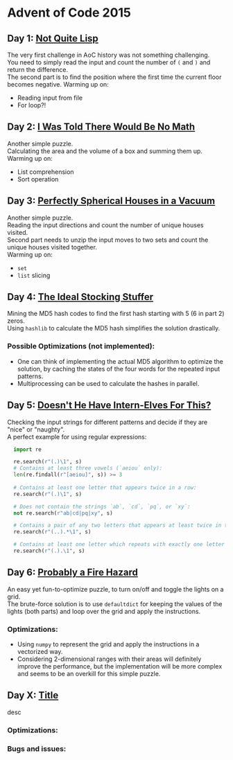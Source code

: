# Advent of Code 2015

## Day 1: [Not Quite Lisp](https://adventofcode.com/2015/day/1)
The very first challenge in AoC history was not something challenging.\
You need to simply read the input and count the number of `(` and `)` and return the difference.\
The second part is to find the position where the first time the current floor becomes negative.
Warming up on:
* Reading input from file
* For loop?!

## Day 2: [I Was Told There Would Be No Math](https://adventofcode.com/2015/day/2)
Another simple puzzle.\
Calculating the area and the volume of a box and summing them up.\
Warming up on:
* List comprehension
* Sort operation

## Day 3: [Perfectly Spherical Houses in a Vacuum](https://adventofcode.com/2015/day/3)
Another simple puzzle.\
Reading the input directions and count the number of unique houses visited.\
Second part needs to unzip the input moves to two sets and count the unique houses visited together.\
Warming up on:
* `set`
* `list` slicing

## Day 4: [The Ideal Stocking Stuffer](https://adventofcode.com/2015/day/4)
Mining the MD5 hash codes to find the first hash starting with 5 (6 in part 2) zeros.\
Using `hashlib` to calculate the MD5 hash simplifies the solution drastically.
### Possible Optimizations (not implemented):
* One can think of implementing the actual MD5 algorithm to optimize the solution, by caching the states of the four words for the repeated input patterns.
* Multiprocessing can be used to calculate the hashes in parallel.

## Day 5: [Doesn't He Have Intern-Elves For This?](https://adventofcode.com/2015/day/5)
Checking the input strings for different patterns and decide if they are "nice" or "naughty".\
A perfect example for using regular expressions:
  ```python 
    import re

    re.search(r"(.)\1", s)
    # Contains at least three vowels (`aeiou` only): 
    len(re.findall(r"[aeiou]", s)) >= 3
    
    # Contains at least one letter that appears twice in a row: 
    re.search(r"(.)\1", s)

    # Does not contain the strings `ab`, `cd`, `pq`, or `xy`:
    not re.search(r"ab|cd|pq|xy", s)

    # Contains a pair of any two letters that appears at least twice in the string without overlapping: 
    re.search(r"(..).*\1", s) 

    # Contains at least one letter which repeats with exactly one letter between them, like `xyx`, `efe`, or even `aaa`: 
    re.search(r"(.).\1", s)
```

## Day 6: [Probably a Fire Hazard](https://adventofcode.com/2015/day/6)
An easy yet fun-to-optimize puzzle, to turn on/off and toggle the lights on a grid.\
The brute-force solution is to use `defaultdict` for keeping the values of the lights (both parts) and loop over the grid and apply the instructions.
### Optimizations:
* Using `numpy` to represent the grid and apply the instructions in a vectorized way.
* Considering 2-dimensional ranges with their areas will definitely improve the performance, but the implementation will be more complex and seems to be an overkill for this simple puzzle.

## Day X: [Title](https://adventofcode.com/2015/day/X)
desc
### Optimizations:
### Bugs and issues:
